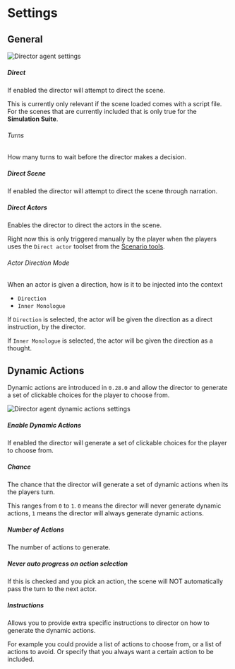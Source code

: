 # Settings

## General

![Director agent settings](/talemate/img/0.28.0/director-general-settings.png)

##### Direct

If enabled the director will attempt to direct the scene.

This is currently only relevant if the scene loaded comes with a script file. For the scenes that are currently included that is only true for the **Simulation Suite**.

###### Turns

How many turns to wait before the director makes a decision.

##### Direct Scene

If enabled the director will attempt to direct the scene through narration.

##### Direct Actors

Enables the director to direct the actors in the scene.

Right now this is only triggered manually by the player when the players uses the `Direct actor` toolset from the [Scenario tools](/talemate/user-guide/scenario-tools).

###### Actor Direction Mode

When an actor is given a direction, how is it to be injected into the context

- `Direction`
- `Inner Monologue`

If `Direction` is selected, the actor will be given the direction as a direct instruction, by the director.

If `Inner Monologue` is selected, the actor will be given the direction as a thought.

## Dynamic Actions

Dynamic actions are introduced in `0.28.0` and allow the director to generate a set of clickable choices for the player to choose from.

![Director agent dynamic actions settings](/talemate/img/0.28.0/director-dynamic-actions-settings.png)

##### Enable Dynamic Actions

If enabled the director will generate a set of clickable choices for the player to choose from.

##### Chance

The chance that the director will generate a set of dynamic actions when its the players turn.

This ranges from `0` to `1`. `0` means the director will never generate dynamic actions, `1` means the director will always generate dynamic actions.

##### Number of Actions

The number of actions to generate.

##### Never auto progress on action selection

If this is checked and you pick an action, the scene will NOT automatically pass the turn to the next actor.

##### Instructions

Allows you to provide extra specific instructions to director on how to generate the dynamic actions.

For example you could provide a list of actions to choose from, or a list of actions to avoid. Or specify that you always want a certain action to be included.